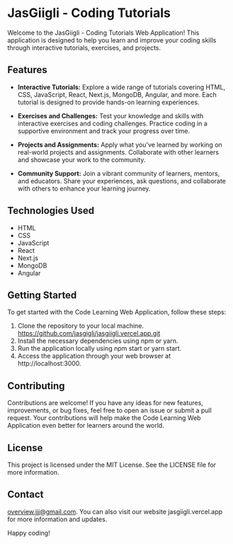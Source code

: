 # JasGiigli - Coding Tutorials

Welcome to the JasGiigli - Coding Tutorials Web Application! This application is designed to help you learn and improve your coding skills through interactive tutorials, exercises, and projects.

## Features

- **Interactive Tutorials:** Explore a wide range of tutorials covering HTML, CSS, JavaScript, React, Next.js, MongoDB, Angular, and more. Each tutorial is designed to provide hands-on learning experiences.
- **Exercises and Challenges:** Test your knowledge and skills with interactive exercises and coding challenges. Practice coding in a supportive environment and track your progress over time.

- **Projects and Assignments:** Apply what you've learned by working on real-world projects and assignments. Collaborate with other learners and showcase your work to the community.

- **Community Support:** Join a vibrant community of learners, mentors, and educators. Share your experiences, ask questions, and collaborate with others to enhance your learning journey.

## Technologies Used

- HTML
- CSS
- JavaScript
- React
- Next.js
- MongoDB
- Angular

## Getting Started

To get started with the Code Learning Web Application, follow these steps:

1. Clone the repository to your local machine. https://github.com/jasgigli/jasgiigli.vercel.app.git
2. Install the necessary dependencies using npm or yarn.
3. Run the application locally using npm start or yarn start.
4. Access the application through your web browser at http://localhost:3000.

## Contributing

Contributions are welcome! If you have any ideas for new features, improvements, or bug fixes, feel free to open an issue or submit a pull request. Your contributions will help make the Code Learning Web Application even better for learners around the world.

## License

This project is licensed under the MIT License. See the LICENSE file for more information.

## Contact

overview.jjj@gmail.com. You can also visit our website jasgiigli.vercel.app for more information and updates.

Happy coding!
